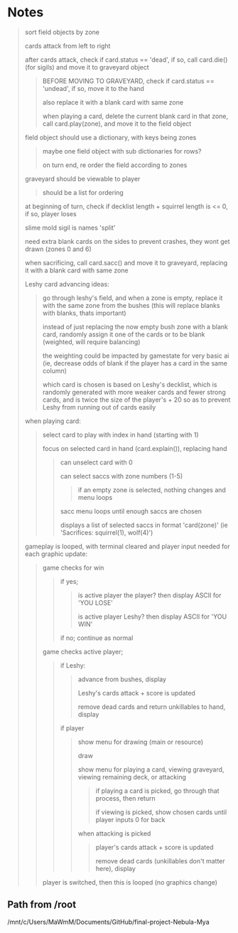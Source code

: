 # Notes
> sort field objects by zone  
>
> cards attack from left to right
>
> after cards attack, check if card.status == 'dead', if so, call card.die() (for sigils) and move it to graveyard object
>
>> BEFORE MOVING TO GRAVEYARD, check if card.status == 'undead', if so, move it to the hand
>>
>> also replace it with a blank card with same zone  
>>
>> when playing a card, delete the current blank card in that zone, call card.play(zone), and move it to the field object
>> 
> field object should use a dictionary, with keys being zones  
>
>> maybe one field object with sub dictionaries for rows?  
>>
>> on turn end, re order the field according to zones
>> 
> graveyard should be viewable to player 
>
>> should be a list for ordering 
>
> at beginning of turn, check if decklist length + squirrel length is <= 0, if so, player loses
>
> slime mold sigil is names 'split'
>
> need extra blank cards on the sides to prevent crashes, they wont get drawn (zones 0 and 6)
>
> when sacrificing, call card.sacc() and move it to graveyard, replacing it with a blank card with same zone
>
> Leshy card advancing ideas:
>> go through leshy's field, and when a zone is empty, replace it with the same zone from the bushes (this will replace blanks with blanks, thats important)
>>
>> instead of just replacing the now empty bush zone with a blank card, randomly assign it one of the cards or to be blank (weighted, will require balancing)
>>
>> the weighting could be impacted by gamestate for very basic ai (ie, decrease odds of blank if the player has a card in the same column)
>>
>> which card is chosen is based on Leshy's decklist, which is randomly generated with more weaker cards and fewer strong cards, and is twice the size of the player's + 20 so as to prevent Leshy from running out of cards easily
>
> when playing card:
>> select card to play with index in hand (starting with 1)
>> 
>> focus on selected card in hand (card.explain()), replacing hand
>>> can unselect card with 0
>>>
>>> can select saccs with zone numbers (1-5)
>>>> if an empty zone is selected, nothing changes and menu loops
>>>
>>> sacc menu loops until enough saccs are chosen
>>>
>>> displays a list of selected saccs in format 'card(zone)' (ie 'Sacrifices: squirrel(1), wolf(4)')
>
> gameplay is looped, with terminal cleared and player input needed for each graphic update:
>> game checks for win
>>> if yes;
>>>> is active player the player? then display ASCII for 'YOU LOSE'
>>>>
>>>> is active player Leshy? then display ASCII for 'YOU WIN'
>>>
>>> if no; continue as normal
>>
>> game checks active player;
>>> if Leshy:
>>>> advance from bushes, display
>>>>
>>>> Leshy's cards attack + score is updated
>>>>
>>>> remove dead cards and return unkillables to hand, display
>>>
>>> if player
>>>>
>>>> show menu for drawing (main or resource)
>>>>
>>>> draw
>>>>
>>>> show menu for playing a card, viewing graveyard, viewing remaining deck, or attacking
>>>>> if playing a card is picked, go through that process, then return
>>>>>
>>>>> if viewing is picked, show chosen cards until player inputs 0 for back
>>>>
>>>> when attacking is picked
>>>>> player's cards attack + score is updated
>>>>>
>>>>> remove dead cards (unkillables don't matter here), display
>>
>> player is switched, then this is looped (no graphics change)


## Path from /root
/mnt/c/Users/MaWmM/Documents/GitHub/final-project-Nebula-Mya